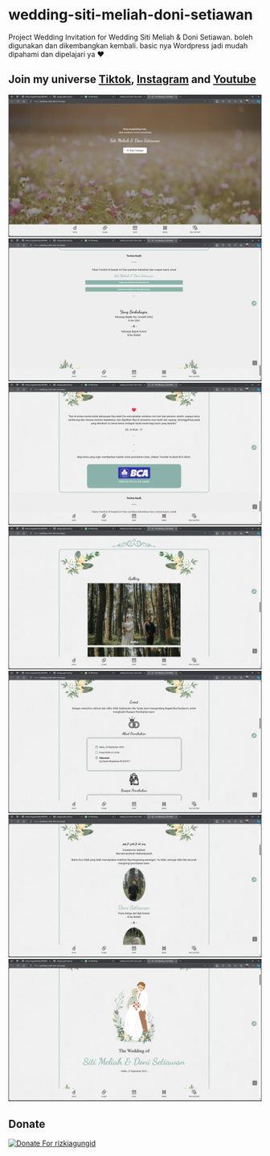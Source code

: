 # wedding-siti-meliah-doni-setiawan
Project Wedding Invitation for Wedding Siti Meliah &amp; Doni Setiawan. boleh digunakan dan dikembangkan kembali.
basic nya Wordpress jadi mudah dipahami dan dipelajari ya ❤️

## Join my universe [Tiktok](https://www.tiktok.com/@rizkiagungid), [Instagram](https://www.instagram.com/rizkiagung.id) and [Youtube](https://www.youtube.com/c/rizkiagungsentosa)

![Preview](/ss/1.png)
![Preview](/ss/2.png)
![Preview](/ss/3.png)
![Preview](/ss/4.png)
![Preview](/ss/5.png)
![Preview](/ss/6.png)
![Preview](/ss/7.png)


## Donate
<a href="https://saweria.co/rizkiagungid" target="_blank"><img src="https://user-images.githubusercontent.com/26188697/180601310-e82c63e4-412b-4c36-b7b5-7ba713c80380.png" alt="Donate For rizkiagungid" height="41" width="174"></a>

